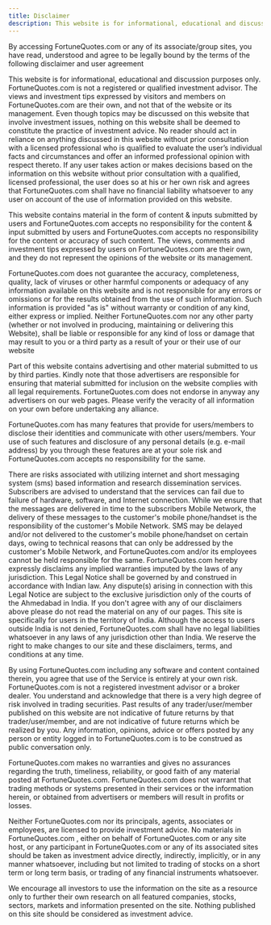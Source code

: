 ```yaml
---
title: Disclaimer
description: This website is for informational, educational and discussion purposes only.
---
```

<div class="alert alert-danger">
  By accessing FortuneQuotes.com or any of its associate/group sites, you have read, understood and agree to be legally bound by the terms of the following disclaimer and user agreement
</div>

This website is for informational, educational and discussion purposes only. FortuneQuotes.com is not a registered or qualified investment advisor. The views and investment tips expressed by visitors and members on FortuneQuotes.com are their own, and not that of the website or its management. Even though topics may be discussed on this website that involve investment issues, nothing on this website shall be deemed to constitute the practice of investment advice. No reader should act in reliance on anything discussed in this website without prior consultation with a licensed professional who is qualified to evaluate the user’s individual facts and circumstances and offer an informed professional opinion with respect thereto. If any user takes action or makes decisions based on the information on this website without prior consultation with a qualified, licensed professional, the user does so at his or her own risk and agrees that FortuneQuotes.com shall have no financial liability whatsoever to any user on account of the use of information provided on this website.


This website contains material in the form of content & inputs submitted by users and FortuneQuotes.com accepts no responsibility for the content & input submitted by users and FortuneQuotes.com accepts no responsibility for the content or accuracy of such content. The views, comments and investment tips expressed by users on FortuneQuotes.com are their own, and they do not represent the opinions of the website or its management.


FortuneQuotes.com does not guarantee the accuracy, completeness, quality, lack of viruses or other harmful components or adequacy of any information available on this website and is not responsible for any errors or omissions or for the results obtained from the use of such information. Such information is provided "as is" without warranty or condition of any kind, either express or implied. Neither FortuneQuotes.com nor any other party (whether or not involved in producing, maintaining or delivering this Website), shall be liable or responsible for any kind of loss or damage that may result to you or a third party as a result of your or their use of our website


Part of this website contains advertising and other material submitted to us by third parties. Kindly note that those advertisers are responsible for ensuring that material submitted for inclusion on the website complies with all legal requirements. FortuneQuotes.com does not endorse in anyway any advertisers on our web pages. Please verify the veracity of all information on your own before undertaking any alliance.


FortuneQuotes.com has many features that provide for users/members to disclose their identities and communicate with other users/members. Your use of such features and disclosure of any personal details (e.g. e-mail address) by you through these features are at your sole risk and FortuneQuotes.com accepts no responsibility for the same.


There are risks associated with utilizing internet and short messaging system (sms) based information and research dissemination services. Subscribers are advised to understand that the services can fail due to failure of hardware, software, and Internet connection. While we ensure that the messages are delivered in time to the subscribers Mobile Network, the delivery of these messages to the customer's mobile phone/handset is the responsibility of the customer's Mobile Network. SMS may be delayed and/or not delivered to the customer's mobile phone/handset on certain days, owing to technical reasons that can only be addressed by the customer's Mobile Network, and FortuneQuotes.com and/or its employees cannot be held responsible for the same. FortuneQuotes.com hereby expressly disclaims any implied warranties imputed by the laws of any jurisdiction. This Legal Notice shall be governed by and construed in accordance with Indian law. Any dispute(s) arising in connection with this Legal Notice are subject to the exclusive jurisdiction only of the courts of the Ahmedabad in India. If you don't agree with any of our disclaimers above please do not read the material on any of our pages. This site is specifically for users in the territory of India. Although the access to users outside India is not denied, FortuneQuotes.com shall have no legal liabilities whatsoever in any laws of any jurisdiction other than India. We reserve the right to make changes to our site and these disclaimers, terms, and conditions at any time.


By using FortuneQuotes.com including any software and content contained therein, you agree that use of the Service is entirely at your own risk. FortuneQuotes.com is not a registered investment advisor or a broker dealer. You understand and acknowledge that there is a very high degree of risk involved in trading securities. Past results of any trader/user/member published on this website are not indicative of future returns by that trader/user/member, and are not indicative of future returns which be realized by you. Any information, opinions, advice or offers posted by any person or entity logged in to FortuneQuotes.com is to be construed as public conversation only.


FortuneQuotes.com makes no warranties and gives no assurances regarding the truth, timeliness, reliability, or good faith of any material posted at FortuneQuotes.com. FortuneQuotes.com does not warrant that trading methods or systems presented in their services or the information herein, or obtained from advertisers or members will result in profits or losses.


Neither FortuneQuotes.com nor its principals, agents, associates or employees, are licensed to provide investment advice. No materials in FortuneQuotes.com , either on behalf of FortuneQuotes.com or any site host, or any participant in FortuneQuotes.com or any of its associated sites should be taken as investment advice directly, indirectly, implicitly, or in any manner whatsoever, including but not limited to trading of stocks on a short term or long term basis, or trading of any financial instruments whatsoever.


We encourage all investors to use the information on the site as a resource only to further their own research on all featured companies, stocks, sectors, markets and information presented on the site. Nothing published on this site should be considered as investment advice.
